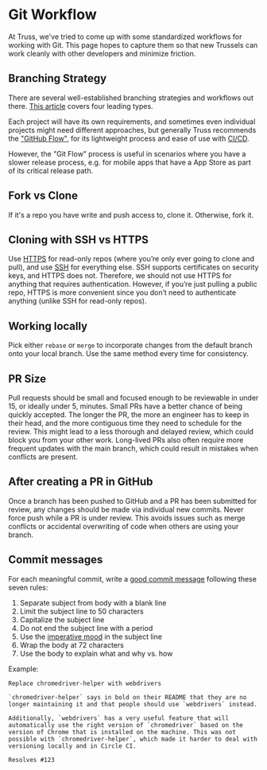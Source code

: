 # Git Workflow

At Truss, we've tried to come up with some standardized workflows for
working with Git. This page hopes to capture them so that new Trussels
can work cleanly with other developers and minimize friction.

## Branching Strategy

There are several well-established branching strategies and workflows out there.
[This article](https://web.archive.org/web/20191115042322/https://medium.com/@patrickporto/4-branching-workflows-for-git-30d0aaee7bf) covers four leading types.

Each project will have its own requirements, and sometimes even individual
projects might need different approaches, but generally Truss recommends the
["GitHub Flow"](https://guides.github.com/introduction/flow/), for its
lightweight process and ease of use with [CI/CD](../cicd/README.md).

However, the "Git Flow" process is useful in scenarios where you have a
slower release process, e.g. for mobile apps that have a App Store as part
of its critical release path.

## Fork vs Clone

If it's a repo you have write and push access to, clone it. Otherwise, fork it.

## Cloning with SSH vs HTTPS

Use [HTTPS] for read-only repos (where you’re only ever going to clone and pull),
and use [SSH] for everything else. SSH supports certificates on security keys,
and HTTPS does not. Therefore, we should not use HTTPS for anything that requires
authentication. However, if you’re just pulling a public repo, HTTPS is more
convenient since you don’t need to authenticate anything (unlike SSH for
read-only repos).

## Working locally

Pick either `rebase` or `merge` to incorporate changes from the default branch onto your
local branch. Use the same method every time for consistency.

## PR Size

Pull requests should be small and focused enough to be reviewable in under 15,
or ideally under 5, minutes. Small PRs have a better chance of being quickly
accepted. The longer the PR, the more an engineer has to keep in their head, and
the more contiguous time they need to schedule for the review. This might lead
to a less thorough and delayed review, which could block you from your other
work. Long-lived PRs also often require more frequent updates with the main
branch, which could result in mistakes when conflicts are present.

## After creating a PR in GitHub

Once a branch has been pushed to GitHub and a PR has been submitted for review,
any changes should be made via individual new commits. Never force push while
a PR is under review. This avoids issues such as merge conflicts or accidental
overwriting of code when others are using your branch.

## Commit messages

For each meaningful commit, write a
[good commit message](https://chris.beams.io/posts/git-commit/) following these
seven rules:

1. Separate subject from body with a blank line
1. Limit the subject line to 50 characters
1. Capitalize the subject line
1. Do not end the subject line with a period
1. Use the [imperative mood] in the subject line
1. Wrap the body at 72 characters
1. Use the body to explain what and why vs. how

Example:

```
Replace chromedriver-helper with webdrivers

`chromedriver-helper` says in bold on their README that they are no
longer maintaining it and that people should use `webdrivers` instead.

Additionally, `webdrivers` has a very useful feature that will
automatically use the right version of `chromedriver` based on the
version of Chrome that is installed on the machine. This was not
possible with `chromedriver-helper`, which made it harder to deal with
versioning locally and in Circle CI.

Resolves #123
```

[https]: https://help.github.com/en/github/creating-cloning-and-archiving-repositories/cloning-a-repository
[imperative mood]: https://en.wikipedia.org/wiki/Imperative_mood
[ssh]: https://help.github.com/en/articles/generating-a-new-ssh-key-and-adding-it-to-the-ssh-agent
